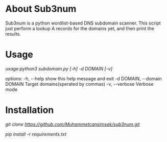 # About Sub3num

Sub3num is a python wordlist-based DNS subdomain scanner.
This script just perform a lookup A records for the domains yet,
and then print the results.

# Usage

*usage:python3 subdomain.py [-h] -d DOMAIN [-v]*

*options:*
-h, --help                  show this help message and exit
-d DOMAIN, --domain DOMAIN  Target domains(sperated by commas)
-v, --verbose               Verbose mode


# Installation

*git clone https://github.com/Muhammetcansimsek/sub3num.git*

*pip install -r requirements.txt*
